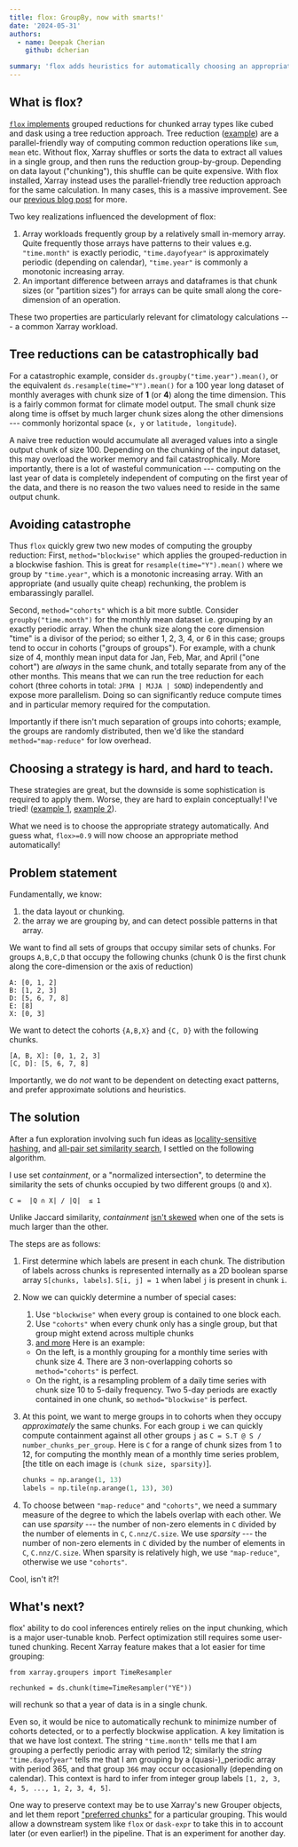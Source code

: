 ```yaml
---
title: flox: GroupBy, now with smarts!'
date: '2024-05-31'
authors:
  - name: Deepak Cherian
    github: dcherian

summary: 'flox adds heuristics for automatically choosing an appropriate strategy with dask arrays!'
---
```


## What is flox?

[`flox` implements](https://flox.readthedocs.io/) grouped reductions for chunked array types like cubed and dask using a tree reduction approach.
Tree reduction ([example](https://people.csail.mit.edu/xchen/gpu-programming/Lecture11-reduction.pdf)) are a parallel-friendly way of computing common reduction operations like `sum`, `mean` etc.
Without flox, Xarray shuffles or sorts the data to extract all values in a single group, and then runs the reduction group-by-group.
Depending on data layout ("chunking"), this shuffle can be quite expensive.
With flox installed, Xarray instead uses the parallel-friendly tree reduction approach for the same calculation.
In many cases, this is a massive improvement.
See our [previous blog post](https://xarray.dev/blog/flox) for more.

Two key realizations influenced the development of flox:

1. Array workloads frequently group by a relatively small in-memory array. Quite frequently those arrays have patterns to their values e.g. `"time.month"` is exactly periodic, `"time.dayofyear"` is approximately periodic (depending on calendar), `"time.year"` is commonly a monotonic increasing array.
2. An important difference between arrays and dataframes is that chunk sizes (or "partition sizes") for arrays can be quite small along the core-dimension of an operation.

These two properties are particularly relevant for climatology calculations --- a common Xarray workload.

## Tree reductions can be catastrophically bad

For a catastrophic example, consider `ds.groupby("time.year").mean()`, or the equivalent `ds.resample(time="Y").mean()` for a 100 year long dataset of monthly averages with chunk size of **1** (or **4**) along the time dimension.
This is a fairly common format for climate model output.
The small chunk size along time is offset by much larger chunk sizes along the other dimensions --- commonly horizontal space (`x, y` or `latitude, longitude`).

A naive tree reduction would accumulate all averaged values into a single output chunk of size 100.
Depending on the chunking of the input dataset, this may overload the worker memory and fail catastrophically.
More importantly, there is a lot of wasteful communication --- computing on the last year of data is completely independent of computing on the first year of the data, and there is no reason the two values need to reside in the same output chunk.

## Avoiding catastrophe

Thus `flox` quickly grew two new modes of computing the groupby reduction:
First, `method="blockwise"` which applies the grouped-reduction in a blockwise fashion.
This is great for `resample(time="Y").mean()` where we group by `"time.year"`, which is a monotonic increasing array.
With an appropriate (and usually quite cheap) rechunking, the problem is embarassingly parallel.

Second, `method="cohorts"` which is a bit more subtle.
Consider `groupby("time.month")` for the monthly mean dataset i.e. grouping by an exactly periodic array.
When the chunk size along the core dimension "time" is a divisor of the period; so either 1, 2, 3, 4, or 6 in this case; groups tend to occur in cohorts ("groups of groups").
For example, with a chunk size of 4, monthly mean input data for Jan, Feb, Mar, and April ("one cohort") are _always_ in the same chunk, and totally separate from any of the other months.
This means that we can run the tree reduction for each cohort (three cohorts in total: `JFMA | MJJA | SOND`) independently and expose more parallelism.
Doing so can significantly reduce compute times and in particular memory required for the computation.

Importantly if there isn't much separation of groups into cohorts; example, the groups are randomly distributed, then we'd like the standard `method="map-reduce"` for low overhead.

## Choosing a strategy is hard, and hard to teach.

These strategies are great, but the downside is some sophistication is required to apply them.
Worse, they are hard to explain conceptually! I've tried! ([example 1](https://discourse.pangeo.io/t/optimizing-climatology-calculation-with-xarray-and-dask/2453/20?u=dcherian), [example 2](https://discourse.pangeo.io/t/understanding-optimal-zarr-chunking-scheme-for-a-climatology/2335)).

What we need is to choose the appropriate strategy automatically.
And guess what, `flox>=0.9` will now choose an appropriate method automatically!

## Problem statement

Fundamentally, we know:

1.  the data layout or chunking.
2.  the array we are grouping by, and can detect possible patterns in that array.

We want to find all sets of groups that occupy similar sets of chunks.
For groups `A,B,C,D` that occupy the following chunks (chunk 0 is the first chunk along the core-dimension or the axis of reduction)

```
A: [0, 1, 2]
B: [1, 2, 3]
D: [5, 6, 7, 8]
E: [8]
X: [0, 3]
```

We want to detect the cohorts `{A,B,X}` and `{C, D}` with the following chunks.

```
[A, B, X]: [0, 1, 2, 3]
[C, D]: [5, 6, 7, 8]
```

Importantly, we do _not_ want to be dependent on detecting exact patterns, and prefer approximate solutions and heuristics.

## The solution

After a fun exploration involving such fun ideas as [locality-sensitive hashing](http://ekzhu.com/datasketch/lshensemble.html), and [all-pair set similarity search](https://www.cse.unsw.edu.au/~lxue/WWW08.pdf), I settled on the following algorithm.

I use set _containment_, or a "normalized intersection", to determine the similarity the sets of chunks occupied by two different groups (`Q` and `X`).

```
C =  |Q ∩ X| / |Q|  ≤ 1
```

Unlike Jaccard similarity, _containment_ [isn't skewed](http://ekzhu.com/datasketch/lshensemble.html) when one of the sets is much larger than the other.

The steps are as follows:

1. First determine which labels are present in each chunk. The distribution of labels across chunks
   is represented internally as a 2D boolean sparse array `S[chunks, labels]`. `S[i, j] = 1` when
   label `j` is present in chunk `i`.

1. Now we can quickly determine a number of special cases:

   1. Use `"blockwise"` when every group is contained to one block each.
   1. Use `"cohorts"` when every chunk only has a single group, but that group might extend across multiple chunks
   1. [and more](https://github.com/xarray-contrib/flox/blob/e6159a657c55fa4aeb31bcbcecb341a4849da9fe/flox/core.py#L408-L426)
      Here is an example:
      <!-- ![bitmask-patterns](/../diagrams/bitmask-patterns-perfect.png) -->

   - On the left, is a monthly grouping for a monthly time series with chunk size 4. There are 3 non-overlapping cohorts so
     `method="cohorts"` is perfect.
   - On the right, is a resampling problem of a daily time series with chunk size 10 to 5-daily frequency. Two 5-day periods
     are exactly contained in one chunk, so `method="blockwise"` is perfect.

1. At this point, we want to merge groups in to cohorts when they occupy _approximately_ the same chunks. For each group `i` we can quickly compute containment against
   all other groups `j` as `C = S.T @ S / number_chunks_per_group`. Here is `C` for a range of chunk sizes from 1 to 12, for computing
   the monthly mean of a monthly time series problem, \[the title on each image is `(chunk size, sparsity)`\].

   ```python
   chunks = np.arange(1, 13)
   labels = np.tile(np.arange(1, 13), 30)
   ```

   <!-- ![cohorts-schematic](/../diagrams/containment.png) -->

1. To choose between `"map-reduce"` and `"cohorts"`, we need a summary measure of the degree to which the labels overlap with
   each other. We can use _sparsity_ --- the number of non-zero elements in `C` divided by the number of elements in `C`, `C.nnz/C.size`.
   We use _sparsity_ --- the number of non-zero elements in `C` divided by the number of elements in `C`, `C.nnz/C.size`. When sparsity is relatively high, we use `"map-reduce"`, otherwise we use `"cohorts"`.

Cool, isn't it?!

## What's next?

flox' ability to do cool inferences entirely relies on the input chunking, which is a major user-tunable knob.
Perfect optimization still requires some user-tuned chunking.
Recent Xarray feature makes that a lot easier for time grouping:

```
from xarray.groupers import TimeResampler

rechunked = ds.chunk(time=TimeResampler("YE"))
```

will rechunk so that a year of data is in a single chunk.

Even so, it would be nice to automatically rechunk to minimize number of cohorts detected, or to a perfectly blockwise application.
A key limitation is that we have lost context.
The string `"time.month"` tells me that I am grouping a perfectly periodic array with period 12; similarly
the _string_ `"time.dayofyear"` tells me that I am grouping by a (quasi-)\_periodic array with period 365, and that group `366` may occur occasionally (depending on calendar).
This context is hard to infer from integer group labels `[1, 2, 3, 4, 5, ..., 1, 2, 3, 4, 5]`.

One way to preserve context may be to use Xarray's new Grouper objects, and let them report ["preferred chunks"](https://github.com/pydata/xarray/blob/main/design_notes/grouper_objects.md#the-preferred_chunks-method-) for a particular grouping.
This would allow a downstream system like `flox` or `dask-expr` to take this in to account later (or even earlier!) in the pipeline.
That is an experiment for another day.
